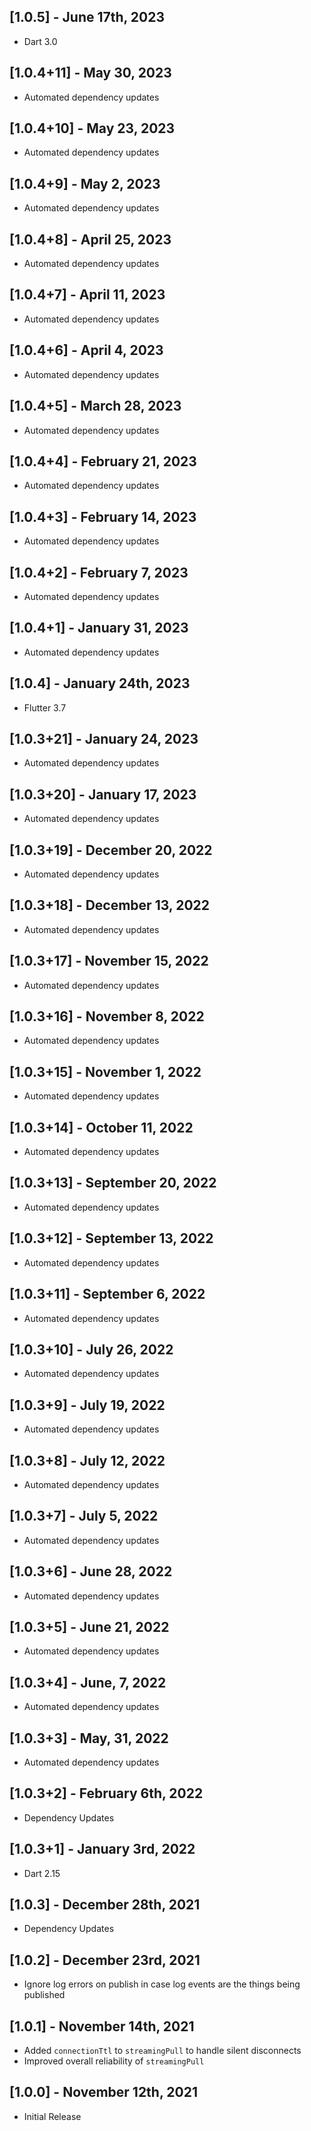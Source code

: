## [1.0.5] - June 17th, 2023

* Dart 3.0


## [1.0.4+11] - May 30, 2023

* Automated dependency updates


## [1.0.4+10] - May 23, 2023

* Automated dependency updates


## [1.0.4+9] - May 2, 2023

* Automated dependency updates


## [1.0.4+8] - April 25, 2023

* Automated dependency updates


## [1.0.4+7] - April 11, 2023

* Automated dependency updates


## [1.0.4+6] - April 4, 2023

* Automated dependency updates


## [1.0.4+5] - March 28, 2023

* Automated dependency updates


## [1.0.4+4] - February 21, 2023

* Automated dependency updates


## [1.0.4+3] - February 14, 2023

* Automated dependency updates


## [1.0.4+2] - February 7, 2023

* Automated dependency updates


## [1.0.4+1] - January 31, 2023

* Automated dependency updates


## [1.0.4] - January 24th, 2023

* Flutter 3.7


## [1.0.3+21] - January 24, 2023

* Automated dependency updates


## [1.0.3+20] - January 17, 2023

* Automated dependency updates


## [1.0.3+19] - December 20, 2022

* Automated dependency updates


## [1.0.3+18] - December 13, 2022

* Automated dependency updates


## [1.0.3+17] - November 15, 2022

* Automated dependency updates


## [1.0.3+16] - November 8, 2022

* Automated dependency updates


## [1.0.3+15] - November 1, 2022

* Automated dependency updates


## [1.0.3+14] - October 11, 2022

* Automated dependency updates


## [1.0.3+13] - September 20, 2022

* Automated dependency updates


## [1.0.3+12] - September 13, 2022

* Automated dependency updates


## [1.0.3+11] - September 6, 2022

* Automated dependency updates


## [1.0.3+10] - July 26, 2022

* Automated dependency updates


## [1.0.3+9] - July 19, 2022

* Automated dependency updates


## [1.0.3+8] - July 12, 2022

* Automated dependency updates


## [1.0.3+7] - July 5, 2022

* Automated dependency updates


## [1.0.3+6] - June 28, 2022

* Automated dependency updates


## [1.0.3+5] - June 21, 2022

* Automated dependency updates


## [1.0.3+4] - June, 7, 2022

* Automated dependency updates


## [1.0.3+3] - May, 31, 2022

* Automated dependency updates


## [1.0.3+2] - February 6th, 2022

* Dependency Updates


## [1.0.3+1] - January 3rd, 2022

* Dart 2.15


## [1.0.3] - December 28th, 2021

* Dependency Updates


## [1.0.2] - December 23rd, 2021

* Ignore log errors on publish in case log events are the things being published


## [1.0.1] - November 14th, 2021

* Added `connectionTtl` to `streamingPull` to handle silent disconnects
* Improved overall reliability of `streamingPull`


## [1.0.0] - November 12th, 2021

* Initial Release






























